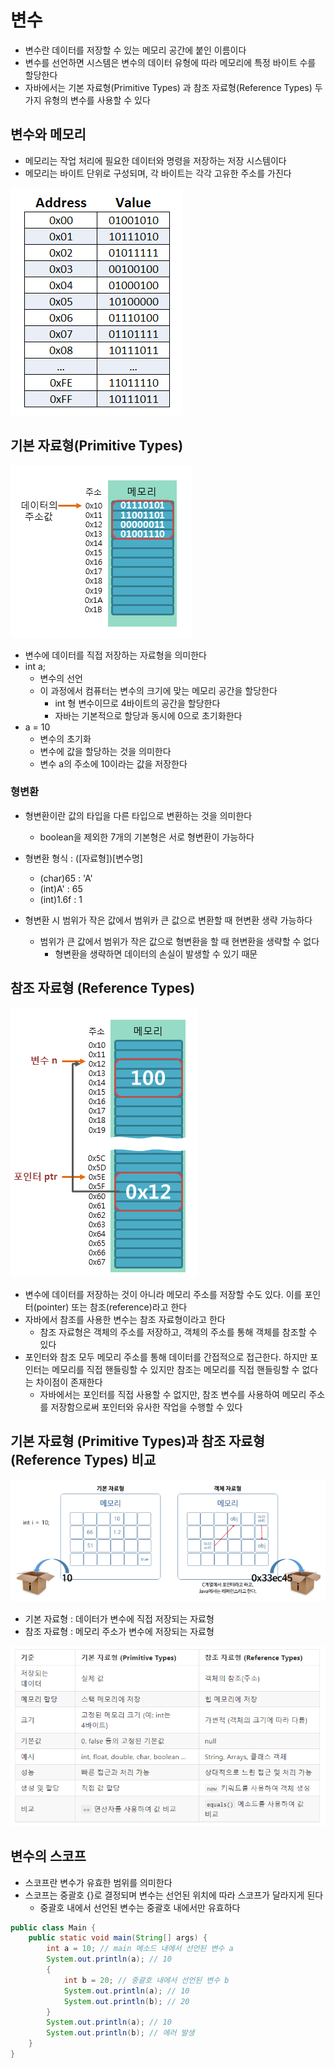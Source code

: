 # 변수
- 변수란 데이터를 저장할 수 있는 메모리 공간에 붙인 이름이다
- 변수를 선언하면 시스템은 변수의 데이터 유형에 따라 메모리에 특정 바이트 수를 할당한다
- 자바에서는 기본 자료형(Primitive Types) 과 참조 자료형(Reference Types) 두 가지 유형의 변수를 사용할 수 있다

## 변수와 메모리
- 메모리는 작업 처리에 필요한 데이터와 명령을 저장하는 저장 시스템이다
- 메모리는 바이트 단위로 구성되며, 각 바이트는 각각 고유한 주소를 가진다  

![image](./assets/image-30.png)

## 기본 자료형(Primitive Types)

![image](./assets/image-31.png)
- 변수에 데이터를 직접 저장하는 자료형을 의미한다
- int a;
  - 변수의 선언
  - 이 과정에서 컴퓨터는 변수의 크기에 맞는 메모리 공간을 할당한다
    - int 형 변수이므로 4바이트의 공간을 할당한다
    - 자바는 기본적으로 할당과 동시에 0으로 초기화한다
- a = 10
  - 변수의 초기화
  - 변수에 값을 할당하는 것을 의미한다
  - 변수 a의 주소에 10이라는 값을 저장한다

### 형변환
- 형변환이란 값의 타입을 다른 타입으로 변환하는 것을 의미한다
  - boolean을 제외한 7개의 기본형은 서로 형변환이 가능하다
- 형변환 형식 : ([자료형])[변수명]
  - (char)65 : 'A'
  - (int)A' : 65
  - (int)1.6f : 1

- 형변환 시 범위가 작은 값에서 범위카 큰 값으로 변환할 때 현변환 생략 가능하다
  - 범위가 큰 값에서 범위가 작은 값으로 형변환을 할 때 현변환을 생략할 수 없다
    - 형변환을 생략하면 데이터의 손실이 발생할 수 있기 때문

## 참조 자료형 (Reference Types)
![image](./assets/image-32.png)
- 변수에 데이터를 저장하는 것이 아니라 메모리 주소를 저장할 수도 있다. 이를 포인터(pointer) 또는 참조(reference)라고 한다
- 자바에서 참조를 사용한 변수는 참조 자료형이라고 한다
  - 참조 자료형은 객체의 주소를 저장하고, 객체의 주소를 통해 객체를 참조할 수 있다
- 포인터와 참조 모두 메모리 주소를 통해 데이터를 간접적으로 접근한다. 하지만 포인터는 메모리를 직접 핸들링할 수 있지만 참조는 메모리를 직접 핸들링할 수 없다는 차이점이 존재한다
  - 자바에서는 포인터를 직접 사용할 수 없지만, 참조 변수를 사용하여 메모리 주소를 저장함으로써 포인터와 유사한 작업을 수행할 수 있다

## 기본 자료형 (Primitive Types)과 참조 자료형 (Reference Types) 비교

![image](./assets/image-34.png)
- 기본 자료형 : 데이터가 변수에 직접 저장되는 자료형
- 참조 자료형 : 메모리 주소가 변수에 저장되는 자료형
  
![image](./assets/image-33.png)
## 변수의 스코프
- 스코프란 변수가 유효한 범위를 의미한다
- 스코프는 중괄호 {}로 결정되며 변수는 선언된 위치에 따라 스코프가 달라지게 된다
  - 중괄호 내에서 선언된 변수는 중괄호 내에서만 유효하다
```java
public class Main {
    public static void main(String[] args) {
        int a = 10; // main 메소드 내에서 선언된 변수 a
        System.out.println(a); // 10
        {
            int b = 20; // 중괄호 내에서 선언된 변수 b
            System.out.println(a); // 10
            System.out.println(b); // 20
        }
        System.out.println(a); // 10
        System.out.println(b); // 에러 발생
    }
}
```